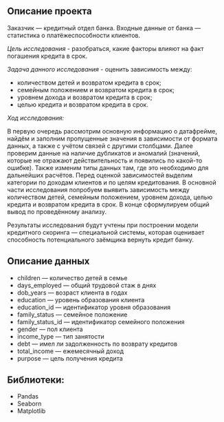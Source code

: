 ## Описание проекта

Заказчик — кредитный отдел банка. Входные данные от банка — статистика о платёжеспособности клиентов.

*Цель исследования* - разобраться, какие факторы влияют на факт погашения кредита в срок.

*Задача данного исследования* - оценить зависимость между:

* количеством детей и возвратом кредита в срок;
* семейным положением и возвратом кредита в срок;
* уровнем дохода и возвратом кредита в срок;
* целью кредита и возвратом кредита в срок.

*Ход исследования:*

В первую очередь рассмотрим основную информацию о датафрейме, найдём и заполним пропущенные значения в зависимости от формата данных, а также с учётом связей с другими столбцами. Далее проверим данные на наличие дубликатов и аномалий (значений, которые не отражают действительность и появились по какой-то ошибке). Также изменим типы данных там, где это необходимо для дальнейших расчётов. Перед оценкой зависимостей выделим категории по доходам клиентов и по целям кредитования. В основной части исследования попробуем выявить зависимость между количеством детей, семейным положением, уровнем дохода, целью кредита и возвратом кредита в срок. В конце сформулируем общий вывод по проведённому анализу.

Результаты исследования будут учтены при построении модели кредитного скоринга — специальной системы, которая оценивает способность потенциального заёмщика вернуть кредит банку.

## Описание данных

* children — количество детей в семье
* days_employed — общий трудовой стаж в днях
* dob_years — возраст клиента в годах
* education — уровень образования клиента
* education_id — идентификатор уровня образования
* family_status — семейное положение
* family_status_id — идентификатор семейного положения
* gender — пол клиента
* income_type — тип занятости
* debt — имел ли задолженность по возврату кредитов
* total_income — ежемесячный доход
* purpose — цель получения кредита

## Библиотеки:

* Pandas
* Seaborn
* Matplotlib
